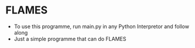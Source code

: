 # FLAMES
- To use this programme, run main.py in any Python Interpretor and follow along
- Just a simple programme that can do FLAMES
